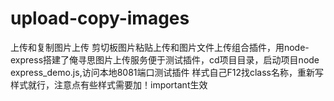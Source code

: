 # upload-copy-images
上传和复制图片上传
剪切板图片粘贴上传和图片文件上传组合插件，用node-express搭建了俺寻思图片上传服务便于测试插件，cd项目目录，启动项目node express_demo.js,访问本地8081端口测试插件
样式自己F12找class名称，重新写样式就行，注意点有些样式需要加！important生效
